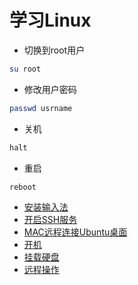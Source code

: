# 学习Linux

* 切换到root用户
```bash
su root
```

* 修改用户密码
```bash
passwd usrname
```

* 关机
```bash
halt
```

* 重启
```bash
reboot
```

* [安装输入法](install-input-method.md)
* [开启SSH服务](open-ssh-service.md)
* [MAC远程连接Ubuntu桌面](mac-remote-connection-ubuntu-desktop.md)
* [开机](shutdown.md)
* [挂载硬盘](mount-harddisk.md)
* [远程操作](remote-operation.md)

